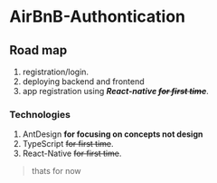 # AirBnB-Authontication

## Road map
1. registration/login.
2. deploying backend and frontend
3. app registration using ***React-native ~~for first time~~***.

### Technologies
1. AntDesign **for focusing on concepts not design**
2. TypeScript ~~for first time~~.
3. React-Native ~~for first time~~.
> thats for now  
